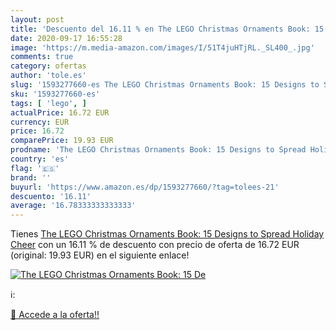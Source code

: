 ```yaml
---
layout: post
title: 'Descuento del 16.11 % en The LEGO Christmas Ornaments Book: 15 De'
date: 2020-09-17 16:55:28
image: 'https://m.media-amazon.com/images/I/51T4juHTjRL._SL400_.jpg'
comments: true
category: ofertas
author: 'tole.es'
slug: '1593277660-es The LEGO Christmas Ornaments Book: 15 Designs to Spread...'
sku: '1593277660-es'
tags: [ 'lego', ]
actualPrice: 16.72 EUR
currency: EUR
price: 16.72
comparePrice: 19.93 EUR
prodname: 'The LEGO Christmas Ornaments Book: 15 Designs to Spread Holiday Cheer'
country: 'es'
flag: '🇪🇸'
brand: ''
buyurl: 'https://www.amazon.es/dp/1593277660/?tag=tolees-21'
descuento: '16.11'
average: '16.78333333333333'
---
```


Tienes [The LEGO Christmas Ornaments Book: 15 Designs to Spread Holiday Cheer](https://www.amazon.es/dp/1593277660/?tag=tolees-21) con un 16.11 % de descuento con precio de oferta de 16.72 EUR (original: 19.93 EUR) en el siguiente enlace!

[![The LEGO Christmas Ornaments Book: 15 De](https://m.media-amazon.com/images/I/51T4juHTjRL._SL400_.jpg)](https://www.amazon.es/dp/1593277660/?tag=tolees-21)

ℹ️:


[🛒 Accede a la oferta!!](https://www.amazon.es/dp/1593277660/?tag=tolees-21)
